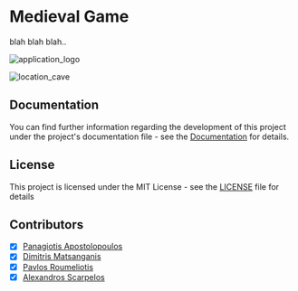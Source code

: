 # Medieval Game
blah blah blah..



![application_logo](https://user-images.githubusercontent.com/34712449/120995260-e6b6fc00-c78d-11eb-9e10-820f52049879.png)

![location_cave](https://user-images.githubusercontent.com/34712449/120995411-0b12d880-c78e-11eb-957b-893a2210bd33.png)

## Documentation

You can find further information regarding the development of this project under the project's documentation file - see the [Documentation](/Documentation.pdf) for details. 

## License

This project is licensed under the MIT License - see the [LICENSE](LICENSE) file for details

## Contributors

- [X] [Panagiotis Apostolopoulos](https://github.com/papost) 
- [X] [Dimitris Matsanganis](https://github.com/dimitrismatsanganis) 
- [X] [Pavlos Roumeliotis](https://github.com/pavlosroumeliotis)
- [X] [Alexandros Scarpelos](https://github.com/alexhsog)
